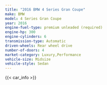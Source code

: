 ```yaml
---
title: "2016 BMW 4 Series Gran Coupe"
make: BMW
model: 4 Series Gran Coupe
year: 2016
engine-fuel-type: premium unleaded (required)
engine-hp: 300
engine-cylinders: 6
transmission-type: Automatic
driven-wheels: Rear wheel drive
number-of-doors: 4
market-category: Luxury,Performance
vehicle-size: Midsize
vehicle-style: Sedan
---
```


{{< car_info >}}
